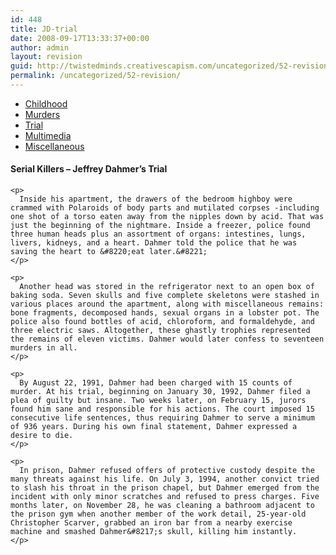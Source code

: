 ```yaml
---
id: 448
title: JD-trial
date: 2008-09-17T13:33:37+00:00
author: admin
layout: revision
guid: http://twistedminds.creativescapism.com/uncategorized/52-revision/
permalink: /uncategorized/52-revision/
---
```

<p class="dropcap-first">
  <ul id="navlist">
    <li>
      <a href="/serial-killers/jeffrey-dahmer/" title="Jeffrey Dahmer's Childhood">Childhood</a>
    </li>
    <li>
      <a href="/serial-killers/jeffrey-dahmer/JD-murders/" title="how it all began - his victims and the way he killed them">Murders</a>
    </li>
    <li id="active">
      <a href="/serial-killers/jeffrey-dahmer/JD-trial/" id="current" title="After he got caught - trial">Trial</a>
    </li>
    <li>
      <a href="/serial-killers/jeffrey-dahmer/JD-multimedia/" title="pictures, audio and video recordings">Multimedia</a>
    </li>
    <li>
      <a href="/serial-killers/jeffrey-dahmer/JD-miscellaneous/" title="a series of interesting events after his death">Miscellaneous</a>
    </li>
  </ul>
  
  <div class="body">
    <h4>
      Serial Killers &#8211; Jeffrey Dahmer&#8217;s Trial
    </h4>
    
    <p>
      Inside his apartment, the drawers of the bedroom highboy were crammed with Polaroids of body parts and mutilated corpses -including one shot of a torso eaten away from the nipples down by acid. That was just the beginning of the nightmare. Inside a freezer, police found three human heads plus an assortment of organs: intestines, lungs, livers, kidneys, and a heart. Dahmer told the police that he was saving the heart to &#8220;eat later.&#8221;
    </p>
    
    <p>
      Another head was stored in the refrigerator next to an open box of baking soda. Seven skulls and five complete skeletons were stashed in various places around the apartment, along with miscellaneous remains: bone fragments, decomposed hands, sexual organs in a lobster pot. The police also found bottles of acid, chloroform, and formaldehyde, and three electric saws. Altogether, these ghastly trophies represented the remains of eleven victims. Dahmer would later confess to seventeen murders in all.
    </p>
    
    <p>
      By August 22, 1991, Dahmer had been charged with 15 counts of murder. At his trial, beginning on January 30, 1992, Dahmer filed a plea of guilty but insane. Two weeks later, on February 15, jurors found him sane and responsible for his actions. The court imposed 15 consecutive life sentences, thus requiring Dahmer to serve a minimum of 936 years. During his own final statement, Dahmer expressed a desire to die.
    </p>
    
    <p>
      In prison, Dahmer refused offers of protective custody despite the many threats against his life. On July 3, 1994, another convict tried to slash his throat in the prison chapel, but Dahmer emerged from the incident with only minor scratches and refused to press charges. Five months later, on November 28, he was cleaning a bathroom adjacent to the prison gym when another member of the work detail, 25-year-old Christopher Scarver, grabbed an iron bar from a nearby exercise machine and smashed Dahmer&#8217;s skull, killing him instantly.
    </p>